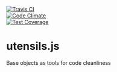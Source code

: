 [![Travis CI](https://travis-ci.org/createbang/utensils.svg)](https://travis-ci.org/createbang/utensils)  
[![Code Climate](https://codeclimate.com/repos/53c9b753695680405900b496/badges/82a2e2e7daa397c94ced/gpa.png)](https://codeclimate.com/repos/53c9b753695680405900b496/feed)  
[![Test Coverage](https://codeclimate.com/repos/53c9b753695680405900b496/badges/82a2e2e7daa397c94ced/coverage.png)](https://codeclimate.com/repos/53c9b753695680405900b496/feed)

utensils.js
========

Base objects as tools for code cleanliness
